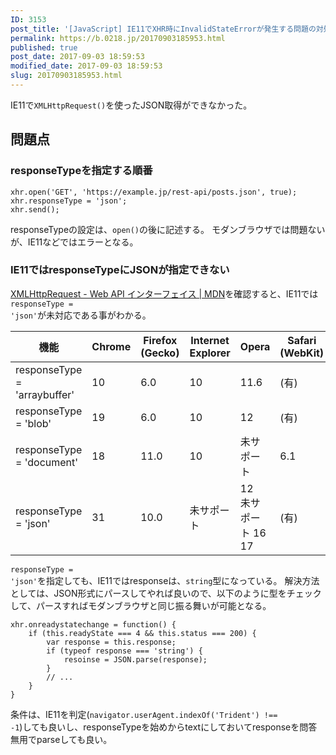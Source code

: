 ```yaml
---
ID: 3153
post_title: '[JavaScript] IE11でXHR時にInvalidStateErrorが発生する問題の対処法'
permalink: https://b.0218.jp/20170903185953.html
published: true
post_date: 2017-09-03 18:59:53
modified_date: 2017-09-03 18:59:53
slug: 20170903185953.html
---
```

IE11で<code>XMLHttpRequest()</code>を使ったJSON取得ができなかった。

<!--more-->

<h2>問題点</h2>

<h3>responseTypeを指定する順番</h3>

<pre><code class="language-javascript">xhr.open('GET', 'https://example.jp/rest-api/posts.json', true);
xhr.responseType = 'json';
xhr.send();
</code></pre>

responseTypeの設定は、<code>open()</code>の後に記述する。
モダンブラウザでは問題ないが、IE11などではエラーとなる。

<h3>IE11ではresponseTypeにJSONが指定できない</h3>

<a href="https://developer.mozilla.org/ja/docs/Web/API/XMLHttpRequest">XMLHttpRequest - Web API インターフェイス | MDN</a>を確認すると、IE11では<code>responseType = 'json'</code>が未対応である事がわかる。

<table>
<thead>
<tr>
  <th>機能</th>
  <th>Chrome</th>
  <th>Firefox (Gecko)</th>
  <th>Internet Explorer</th>
  <th>Opera</th>
  <th>Safari (WebKit)</th>
</tr>
</thead>
<tbody>
<tr>
  <td>responseType = 'arraybuffer'</td>
  <td>10</td>
  <td>6.0</td>
  <td>10</td>
  <td>11.6</td>
  <td>(有)</td>
</tr>
<tr>
  <td>responseType = 'blob'</td>
  <td>19</td>
  <td>6.0</td>
  <td>10</td>
  <td>12</td>
  <td>(有)</td>
</tr>
<tr>
  <td>responseType = 'document'</td>
  <td>18</td>
  <td>11.0</td>
  <td>10</td>
  <td>未サポート</td>
  <td>6.1</td>
</tr>
<tr>
  <td>responseType = 'json'</td>
  <td>31</td>
  <td>10.0</td>
  <td>未サポート</td>
  <td>12 <br>未サポート 16<br>17</td>
  <td>(有)</td>
</tr>
</tbody>
</table>

<code>responseType = 'json'</code>を指定しても、IE11ではresponseは、<code>string</code>型になっている。
解決方法としては、JSON形式にパースしてやれば良いので、以下のように型をチェックして、パースすればモダンブラウザと同じ振る舞いが可能となる。

<pre><code class="language-javascript">xhr.onreadystatechange = function() {
    if (this.readyState === 4 &amp;&amp; this.status === 200) {
        var response = this.response;
        if (typeof response === 'string') {
            resoinse = JSON.parse(response);
        }
        // ...
    }
}
</code></pre>

条件は、IE11を判定(<code>navigator.userAgent.indexOf('Trident') !== -1</code>)しても良いし、responseTypeを始めからtextにしておいてresponseを問答無用でparseしても良い。